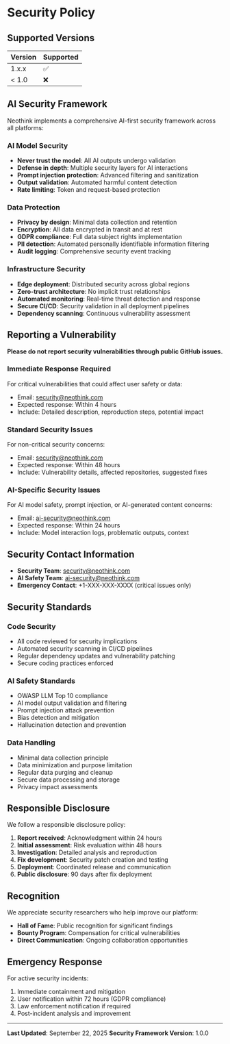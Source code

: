 # Security Policy

## Supported Versions

| Version | Supported          |
| ------- | ------------------ |
| 1.x.x   | :white_check_mark: |
| < 1.0   | :x:                |

## AI Security Framework

Neothink implements a comprehensive AI-first security framework across all platforms:

### AI Model Security
- **Never trust the model**: All AI outputs undergo validation
- **Defense in depth**: Multiple security layers for AI interactions
- **Prompt injection protection**: Advanced filtering and sanitization
- **Output validation**: Automated harmful content detection
- **Rate limiting**: Token and request-based protection

### Data Protection
- **Privacy by design**: Minimal data collection and retention
- **Encryption**: All data encrypted in transit and at rest
- **GDPR compliance**: Full data subject rights implementation
- **PII detection**: Automated personally identifiable information filtering
- **Audit logging**: Comprehensive security event tracking

### Infrastructure Security
- **Edge deployment**: Distributed security across global regions
- **Zero-trust architecture**: No implicit trust relationships
- **Automated monitoring**: Real-time threat detection and response
- **Secure CI/CD**: Security validation in all deployment pipelines
- **Dependency scanning**: Continuous vulnerability assessment

## Reporting a Vulnerability

**Please do not report security vulnerabilities through public GitHub issues.**

### Immediate Response Required
For critical vulnerabilities that could affect user safety or data:
- Email: security@neothink.com
- Expected response: Within 4 hours
- Include: Detailed description, reproduction steps, potential impact

### Standard Security Issues
For non-critical security concerns:
- Email: security@neothink.com
- Expected response: Within 48 hours
- Include: Vulnerability details, affected repositories, suggested fixes

### AI-Specific Security Issues
For AI model safety, prompt injection, or AI-generated content concerns:
- Email: ai-security@neothink.com
- Expected response: Within 24 hours
- Include: Model interaction logs, problematic outputs, context

## Security Contact Information

- **Security Team**: security@neothink.com
- **AI Safety Team**: ai-security@neothink.com
- **Emergency Contact**: +1-XXX-XXX-XXXX (critical issues only)

## Security Standards

### Code Security
- All code reviewed for security implications
- Automated security scanning in CI/CD pipelines
- Regular dependency updates and vulnerability patching
- Secure coding practices enforced

### AI Safety Standards
- OWASP LLM Top 10 compliance
- AI model output validation and filtering
- Prompt injection attack prevention
- Bias detection and mitigation
- Hallucination detection and prevention

### Data Handling
- Minimal data collection principle
- Data minimization and purpose limitation
- Regular data purging and cleanup
- Secure data processing and storage
- Privacy impact assessments

## Responsible Disclosure

We follow a responsible disclosure policy:

1. **Report received**: Acknowledgment within 24 hours
2. **Initial assessment**: Risk evaluation within 48 hours
3. **Investigation**: Detailed analysis and reproduction
4. **Fix development**: Security patch creation and testing
5. **Deployment**: Coordinated release and communication
6. **Public disclosure**: 90 days after fix deployment

## Recognition

We appreciate security researchers who help improve our platform:
- **Hall of Fame**: Public recognition for significant findings
- **Bounty Program**: Compensation for critical vulnerabilities
- **Direct Communication**: Ongoing collaboration opportunities

## Emergency Response

For active security incidents:
1. Immediate containment and mitigation
2. User notification within 72 hours (GDPR compliance)
3. Law enforcement notification if required
4. Post-incident analysis and improvement

---

**Last Updated**: September 22, 2025
**Security Framework Version**: 1.0.0